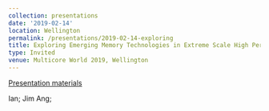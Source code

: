 ```yaml
---
collection: presentations
date: '2019-02-14'
location: Wellington
permalink: /presentations/2019-02-14-exploring
title: Exploring Emerging Memory Technologies in Extreme Scale High Performance Computing
type: Invited
venue: Multicore World 2019, Wellington
---
```


[Presentation materials](https://multicore.world/speakers/jeffrey-s-vetter/)

Ian; Jim Ang;
